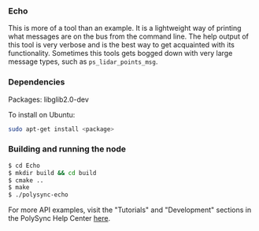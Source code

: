 ### Echo

This is more of a tool than an example. It is a lightweight way of printing what messages are on the bus from the command line.
The help output of this tool is very verbose and is the best way to get acquainted with its functionality.
Sometimes this tools gets bogged down with very large message types, such as `ps_lidar_points_msg`.

### Dependencies

Packages: libglib2.0-dev

To install on Ubuntu:

```bash
sudo apt-get install <package>
```

### Building and running the node

```bash
$ cd Echo 
$ mkdir build && cd build
$ cmake ..
$ make
$ ./polysync-echo
```

For more API examples, visit the "Tutorials" and "Development" sections in the PolySync Help Center [here](https://help.polysync.io/articles/).
